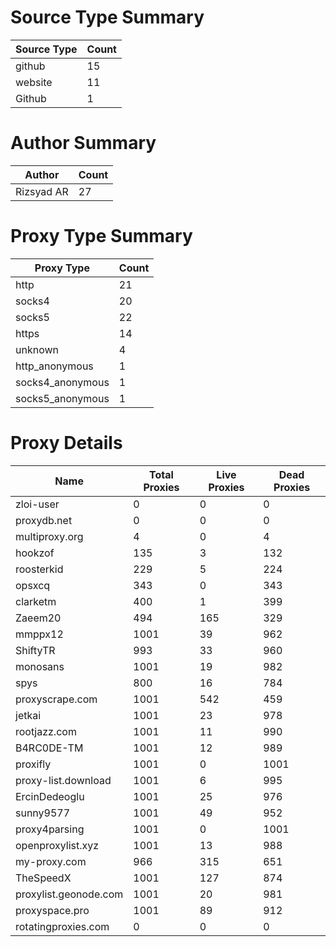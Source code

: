 # Source Type Summary

| Source Type | Count |
|-------------|-------|
| github | 15 |
| website | 11 |
| Github | 1 |


# Author Summary

| Author | Count |
|--------|-------|
| Rizsyad AR | 27 |


# Proxy Type Summary

| Proxy Type | Count |
|------------|-------|
| http | 21 |
| socks4 | 20 |
| socks5 | 22 |
| https | 14 |
| unknown | 4 |
| http_anonymous | 1 |
| socks4_anonymous | 1 |
| socks5_anonymous | 1 |


# Proxy Details

| Name | Total Proxies | Live Proxies | Dead Proxies |
|------|---------------|--------------|---------------|
| zloi-user | 0 | 0 | 0 |
| proxydb.net | 0 | 0 | 0 |
| multiproxy.org | 4 | 0 | 4 |
| hookzof | 135 | 3 | 132 |
| roosterkid | 229 | 5 | 224 |
| opsxcq | 343 | 0 | 343 |
| clarketm | 400 | 1 | 399 |
| Zaeem20 | 494 | 165 | 329 |
| mmppx12 | 1001 | 39 | 962 |
| ShiftyTR | 993 | 33 | 960 |
| monosans | 1001 | 19 | 982 |
| spys | 800 | 16 | 784 |
| proxyscrape.com | 1001 | 542 | 459 |
| jetkai | 1001 | 23 | 978 |
| rootjazz.com | 1001 | 11 | 990 |
| B4RC0DE-TM | 1001 | 12 | 989 |
| proxifly | 1001 | 0 | 1001 |
| proxy-list.download | 1001 | 6 | 995 |
| ErcinDedeoglu | 1001 | 25 | 976 |
| sunny9577 | 1001 | 49 | 952 |
| proxy4parsing | 1001 | 0 | 1001 |
| openproxylist.xyz | 1001 | 13 | 988 |
| my-proxy.com | 966 | 315 | 651 |
| TheSpeedX | 1001 | 127 | 874 |
| proxylist.geonode.com | 1001 | 20 | 981 |
| proxyspace.pro | 1001 | 89 | 912 |
| rotatingproxies.com | 0 | 0 | 0 |
